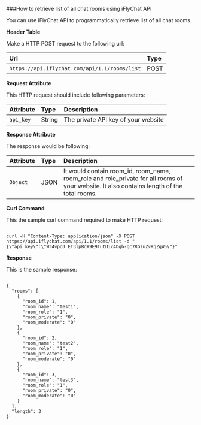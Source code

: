 ###How to retrieve list of all chat rooms using iFlyChat API

You can use iFlyChat API to programmatically retrieve list of all chat rooms.

**Header Table**

Make a HTTP POST request to the following url:

| Url        | Type           |
| :------------- |:------------- |
| `https://api.iflychat.com/api/1.1/rooms/list` | POST |

**Request Attribute**

This HTTP request should include following parameters:

| Attribute        | Type          | Description |
| :------------- |:------------- | :-------------|
| `api_key` | String | The private API key of your website |

**Response Attribute**

The response would be following:

| Attribute        | Type          | Description |
| :------------- |:------------- | :-------------|
| `Object` | JSON | It would contain room_id, room_name, room_role and role_private for all rooms of your website. It also contains length of the total rooms. |

**Curl Command**

This the sample curl command required to make HTTP request:

~~~

curl -H "Content-Type: application/json" -X POST https://api.iflychat.com/api/1.1/rooms/list -d "{\"api_key\":\"Wr4vpoJ_ET3lpBdX9E9TutUic4Dgb-gc7RGzuZvKqZgW5\"}"

~~~

**Response**

This is the sample response:

~~~

{
  "rooms": [
    {
      "room_id": 1,
      "room_name": "test1",
      "room_role": "1",
      "room_private": "0",
      "room_moderate": "0"
    },
    {
      "room_id": 2,
      "room_name": "test2",
      "room_role": "1",
      "room_private": "0",
      "room_moderate": "0"
    },
    {
      "room_id": 3,
      "room_name": "test3",
      "room_role": "1",
      "room_private": "0",
      "room_moderate": "0"
    }
  ],
  "length": 3
}

~~~
